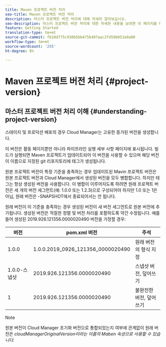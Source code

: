 ```yaml
---
title: Maven 프로젝트 버전 처리
seo-title: Maven 프로젝트 버전 처리
description: 마스터 프로젝트 버전 처리에 대해 자세히 알아보십시오.
seo-description: 마스터 프로젝트 버전 처리에 대한 자세한 내용을 보려면 이 페이지를 따르십시오.
feature: Getting Started
translation-type: tm+mt
source-git-commit: fb10d775c930b5bb475b497aac2fd59b053a9a00
workflow-type: tm+mt
source-wordcount: '255'
ht-degree: 8%

---
```



# Maven 프로젝트 버전 처리 {#project-version}

## 마스터 프로젝트 버전 처리 이해 {#understanding-project-version}

스테이지 및 프로덕션 배포의 경우 Cloud Manager는 고유한 증가된 버전을 생성합니다.

이 버전은 활동 페이지뿐만 아니라 파이프라인 실행 세부 사항 페이지에 표시됩니다. 빌드가 실행되면 Maven 프로젝트가 업데이트되어 이 버전을 사용할 수 있으며 해당 버전이 이름으로 지정된 git 리포지토리에 태그가 생성됩니다.

원본 프로젝트 버전이 특정 기준을 충족하는 경우 업데이트된 Mavin 프로젝트 버전은 원본 프로젝트 버전과 Cloud Manager에서 생성된 버전을 모두 병합합니다. 하지만 태그는 항상 생성된 버전을 사용합니다. 이 병합이 이루어지도록 하려면 원래 프로젝트 버전은 세 개의 버전 세그먼트(예: 1.0.0 또는 1.2.3)으로 구성되어야 하지만 1.0 또는 1은 아님, 원래 버전은 -SNAPSHOT에서 종료되어서는 안 됩니다.

원래 버전이 이 기준을 충족하는 경우 생성된 버전이 새 버전 세그먼트로 원본 버전에 추가됩니다. 생성된 버전은 적절한 정렬 및 버전 처리를 포함하도록 약간 수정됩니다. 예를 들어 생성된 2019.926.121356.0000020490 버전을 가정할 경우:

| **버전** | **pom.xml 버전** | **주석** |
|---|---|---|
| 1.0.0 | 1.0.0.2019_0926_121356_0000020490 | 원래 버전의 형식 지정 |
| 1.0.0-스냅샷 | 2019.926.121356.0000020490 | 스냅샷 버전, 덮어쓰기 |
| 1 | 2019.926.121356.0000020490 | 불완전한 버전, 덮어쓰기 |

>[!NOTE]
>
>원본 버전이 Cloud Manager 초기화 버전으로 통합되었는지 여부에 관계없이 원래 버전은 *cloudManagerOriginalVersion이라는 이름의 Maben 속성으로 사용할 수 있습니다.*
